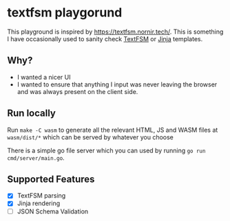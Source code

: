 # textfsm playgorund

This playground is inspired by https://textfsm.nornir.tech/. This is something I have occasionally used to sanity check [TextFSM](https://github.com/google/textfsm/wiki/TextFSM) or [Jinja](https://jinja.palletsprojects.com/en/stable/) templates.

## Why?

- I wanted a nicer UI
- I wanted to ensure that anything I input was never leaving the browser and was always present on the client side.

## Run locally

Run `make -C wasm` to generate all the relevant HTML, JS and WASM files at `wasm/dist/*` which can be served by whatever you choose

There is a simple go file server which you can used by running `go run cmd/server/main.go`.

## Supported Features

- [x] TextFSM parsing
- [x] Jinja rendering
- [ ] JSON Schema Validation
